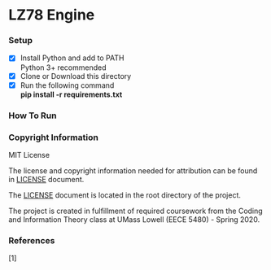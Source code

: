 # __LZ78 Engine__

### Setup

- [X] Install Python and add to PATH<br>Python 3+ recommended
- [X] Clone or Download this directory
- [X] Run the following command <br>__pip install -r requirements.txt__

### How To Run



### Copyright Information
MIT License

The license and copyright information needed for attribution can be found in [LICENSE](https://github.com/francman/LZ78/blob/master/LICENSE) document.

The [LICENSE](https://github.com/francman/LZ78/blob/master/LICENSE) document is located in the root directory of the project.

The project is created in fulfillment of required coursework
from the Coding and Information Theory class at UMass Lowell
(EECE 5480) - Spring 2020.

### References
[1]
